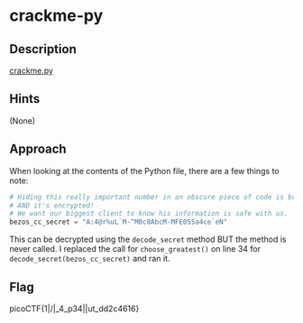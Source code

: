 # crackme-py

## Description

[crackme.py](https://github.com/v341196137/PicoCTF2021-Writeup/blob/main/Reverse%20Engineering/crackme-py/crackme.py)

## Hints

(None)

## Approach

When looking at the contents of the Python file, there are a few things to note:

```python
# Hiding this really important number in an obscure piece of code is brilliant!
# AND it's encrypted!
# We want our biggest client to know his information is safe with us.
bezos_cc_secret = "A:4@r%uL`M-^M0c0AbcM-MFE055a4ce`eN"
```

This can be decrypted using the `decode_secret` method BUT the method is never called.
I replaced the call for `choose_greatest()` on line 34 for `decode_secret(bezos_cc_secret)` and ran it.

## Flag

picoCTF{1|\/|_4_p34|\|ut_dd2c4616}
